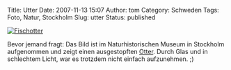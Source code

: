 Title: Utter
Date: 2007-11-13 15:07
Author: tom
Category: Schweden
Tags: Foto, Natur, Stockholm
Slug: utter
Status: published

[![Fischotter](http://www.fiket.de/pic/utter_s.jpg "Fischotter")](http://www.fiket.de/pic/utter_l.jpg)

Bevor jemand fragt: Das Bild ist im Naturhistorischen Museum in
Stockholm aufgenommen und zeigt einen ausgestopften
[Otter](http://de.wikipedia.org/wiki/Fischotter). Durch Glas und in
schlechtem Licht, war es trotzdem nicht einfach aufzunehmen. ;)

